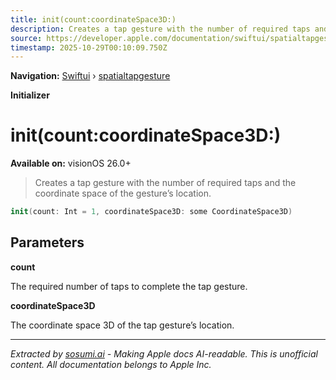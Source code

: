```yaml
---
title: init(count:coordinateSpace3D:)
description: Creates a tap gesture with the number of required taps and the coordinate space of the gesture’s location.
source: https://developer.apple.com/documentation/swiftui/spatialtapgesture/init(count:coordinatespace3d:)
timestamp: 2025-10-29T00:10:09.750Z
---
```


**Navigation:** [Swiftui](/documentation/swiftui) › [spatialtapgesture](/documentation/swiftui/spatialtapgesture)

**Initializer**

# init(count:coordinateSpace3D:)

**Available on:** visionOS 26.0+

> Creates a tap gesture with the number of required taps and the coordinate space of the gesture’s location.

```swift
init(count: Int = 1, coordinateSpace3D: some CoordinateSpace3D)
```

## Parameters

**count**

The required number of taps to complete the tap gesture.



**coordinateSpace3D**

The coordinate space 3D of the tap gesture’s location.

---

*Extracted by [sosumi.ai](https://sosumi.ai) - Making Apple docs AI-readable.*
*This is unofficial content. All documentation belongs to Apple Inc.*
